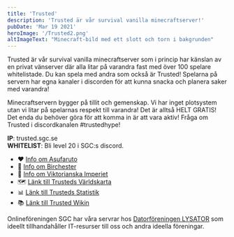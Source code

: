 ```yaml
---
title: 'Trusted'
description: 'Trusted är vår survival vanilla minecraftserver!'
pubDate: 'Mar 19 2021'
heroImage: '/Trusted2.png'
altImageText: "Minecraft-bild med ett slott och torn i bakgrunden"
---
```


Trusted är vår survival vanilla minecraftserver som i princip har känslan av en privat vänserver där alla litar på varandra fast med över 100 spelare whitelistade. Du kan spela med andra som också är Trusted! Spelarna på servern har egna kanaler i discorden för att kunna snacka och planera saker med varandra! 

Minecraftservern bygger på tillit och gemenskap. Vi har inget plotsystem utan vi litar på spelarnas respekt till varandra! Det är alltså HELT GRATIS! Det enda du behöver göra för att komma in är att vara aktiv! Fråga om Trusted i discordkanalen ⁠#trustedhype!

**IP**: trusted.sgc.se\
**WHITELIST**: Bli level 20 i SGC:s discord.

- ❤️ <a href="/blog/asufaruto">Info om Asufaruto</a> 
- 💚 <a href="/blog/birchester">Info om Birchester</a> 
- 💙 <a href="/blog/viktorianska">Info om Viktorianska Imperiet</a> 
- 🗺️ <a href="https://map.sgc.se">Länk till Trusteds Världskarta</a> 
- 📊 <a href="https://stats.90gq.se/t">Länk till Trusteds Statistik</a>
- 📚 <a href="https://trusted.fandom.com/sv">Länk till Trusted Wikin</a>

Onlineföreningen SGC har våra servrar hos <a href="https://www.lysator.liu.se/inhysningar/">Datorföreningen LYSATOR</a> som ideellt tillhandahåller IT-resurser till oss och andra ideella föreningar.